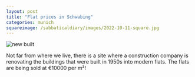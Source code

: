 ```yaml
---
layout: post
title: "Flat prices in Schwabing"
categories: munich
squareimage: /sabbaticaldiary/images/2022-10-11-square.jpg
---
```

<img src="/sabbaticaldiary/images/2022-10-11.jpg" alt="new built" class="center">

Not far from where we live, there is a site where a construction company is renovating the buildings that were built in 1950s into modern flats. The flats are being sold at €10000 per m²!
